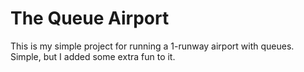 # The Queue Airport
This is my simple project for running a 1-runway airport with queues. Simple, but I added some extra fun to it.
